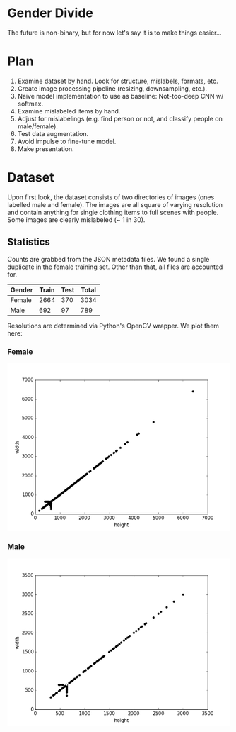# Gender Divide

The future is non-binary, but for now let's say it is to make things easier...

# Plan

1. Examine dataset by hand. Look for structure, mislabels, formats, etc.
2. Create image processing pipeline (resizing, downsampling, etc.).
3. Naive model implementation to use as baseline: Not-too-deep CNN w/ softmax.
4. Examine mislabeled items by hand.
5. Adjust for mislabelings (e.g. find person or not, and classify people on male/female).
6. Test data augmentation.
7. Avoid impulse to fine-tune model.
8. Make presentation.

# Dataset

Upon first look, the dataset consists of two directories of images (ones labelled male and female). The images are all square of varying resolution and contain anything for single clothing items to full scenes with people. Some images are clearly mislabeled (~ 1 in 30).

## Statistics

Counts are grabbed from the JSON metadata files. We found a single duplicate in the female training set. Other than that, all files are accounted for.

| Gender | Train | Test | Total |
| ------ | ----- | ---- | ----- |
| Female | 2664  | 370  | 3034  |
| Male   | 692   | 97   | 789   |

Resolutions are determined via Python's OpenCV wrapper. We plot them here:

### Female

![Female resolutions](female_resolutions.png)

### Male

![Male resolutions](male_resolutions.png)
